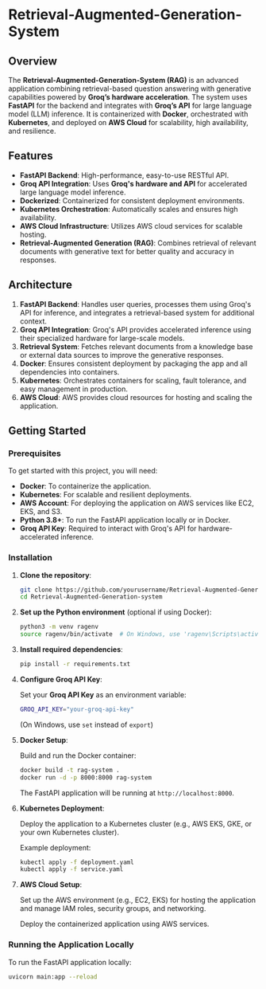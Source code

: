 # Retrieval-Augmented-Generation-System

## Overview

The **Retrieval-Augmented-Generation-System (RAG)** is an advanced application combining retrieval-based question answering with generative capabilities powered by **Groq’s hardware acceleration**. The system uses **FastAPI** for the backend and integrates with **Groq’s API** for large language model (LLM) inference. It is containerized with **Docker**, orchestrated with **Kubernetes**, and deployed on **AWS Cloud** for scalability, high availability, and resilience.

## Features

- **FastAPI Backend**: High-performance, easy-to-use RESTful API.
- **Groq API Integration**: Uses **Groq's hardware and API** for accelerated large language model inference.
- **Dockerized**: Containerized for consistent deployment environments.
- **Kubernetes Orchestration**: Automatically scales and ensures high availability.
- **AWS Cloud Infrastructure**: Utilizes AWS cloud services for scalable hosting.
- **Retrieval-Augmented Generation (RAG)**: Combines retrieval of relevant documents with generative text for better quality and accuracy in responses.

## Architecture

1. **FastAPI Backend**: Handles user queries, processes them using Groq's API for inference, and integrates a retrieval-based system for additional context.
2. **Groq API Integration**: Groq's API provides accelerated inference using their specialized hardware for large-scale models.
3. **Retrieval System**: Fetches relevant documents from a knowledge base or external data sources to improve the generative responses.
4. **Docker**: Ensures consistent deployment by packaging the app and all dependencies into containers.
5. **Kubernetes**: Orchestrates containers for scaling, fault tolerance, and easy management in production.
6. **AWS Cloud**: AWS provides cloud resources for hosting and scaling the application.

## Getting Started

### Prerequisites

To get started with this project, you will need:

- **Docker**: To containerize the application.
- **Kubernetes**: For scalable and resilient deployments.
- **AWS Account**: For deploying the application on AWS services like EC2, EKS, and S3.
- **Python 3.8+**: To run the FastAPI application locally or in Docker.
- **Groq API Key**: Required to interact with Groq's API for hardware-accelerated inference.

### Installation

1. **Clone the repository**:

    ```bash
    git clone https://github.com/yourusername/Retrieval-Augmented-Generation-system.git
    cd Retrieval-Augmented-Generation-system
    ```

2. **Set up the Python environment** (optional if using Docker):

    ```bash
    python3 -m venv ragenv
    source ragenv/bin/activate  # On Windows, use 'ragenv\Scripts\activate'
    ```

3. **Install required dependencies**:

    ```bash
    pip install -r requirements.txt
    ```

4. **Configure Groq API Key**:

    Set your **Groq API Key** as an environment variable:

    ```bash
    GROQ_API_KEY="your-groq-api-key"
    ```

    (On Windows, use `set` instead of `export`)

5. **Docker Setup**:

    Build and run the Docker container:

    ```bash
    docker build -t rag-system .
    docker run -d -p 8000:8000 rag-system
    ```

    The FastAPI application will be running at `http://localhost:8000`.

6. **Kubernetes Deployment**:

    Deploy the application to a Kubernetes cluster (e.g., AWS EKS, GKE, or your own Kubernetes cluster).

    Example deployment:

    ```bash
    kubectl apply -f deployment.yaml
    kubectl apply -f service.yaml
    ```

7. **AWS Cloud Setup**:

    Set up the AWS environment (e.g., EC2, EKS) for hosting the application and manage IAM roles, security groups, and networking.

    Deploy the containerized application using AWS services.

### Running the Application Locally

To run the FastAPI application locally:

```bash
uvicorn main:app --reload
